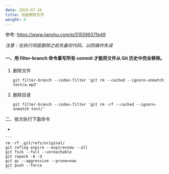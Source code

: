 ```yaml
---
date: 2020-07-26
title: 彻底删除文件 
weight: 6
---
```


参考: https://www.jianshu.com/p/51559937fe49

*注意：在执行彻底删除之前先备份代码，以防操作失误*

#### 一、用 filter-branch 命令重写所有 commit 才能将文件从 Git 历史中完全移除。

1. 删除文件

    ```
    git filter-branch --index-filter 'git rm --cached --ignore-unmatch test/a.mp3'
    ```

2. 删除目录

    ```
    git filter-branch --index-filter 'git rm -rf --cached --ignore-unmatch test/'
    ```

二、依次执行下面命令

- 

    ```
    rm -rf .git/refs/original/
    git reflog expire --expire=now --all
    git fsck --full --unreachable
    git repack -A -d
    git gc --aggressive --prune=now
    git push --force
    ```




